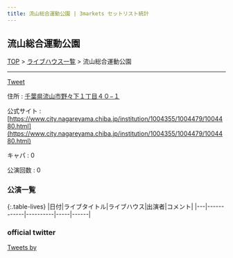 ```yaml
---
title: 流山総合運動公園 | 3markets セットリスト統計
---
```

## 流山総合運動公園

[TOP](/setlist/) > [ライブハウス一覧](livehouses.html) > 流山総合運動公園

___

<a href="https://twitter.com/share?ref_src=twsrc%5Etfw" data-text="3markets[ ]セットリスト > 流山総合運動公園" class="twitter-share-button" data-via="3markets" data-hashtags="3markets" data-related="3markets" data-show-count="false">Tweet</a>

住所
:    <a href="https://www.google.co.jp/maps/search/%E5%8D%83%E8%91%89%E7%9C%8C%E6%B5%81%E5%B1%B1%E5%B8%82%E9%87%8E%E3%80%85%E4%B8%8B%EF%BC%91%E4%B8%81%E7%9B%AE%EF%BC%94%EF%BC%90%E2%88%92%EF%BC%91" rel="noopener noreferrer" target="_blank">千葉県流山市野々下１丁目４０−１</a>

公式サイト
:    [https://www.city.nagareyama.chiba.jp/institution/1004355/1004479/1004480.html](https://www.city.nagareyama.chiba.jp/institution/1004355/1004479/1004480.html)

キャパ
:    0

公演回数
: 0



### 公演一覧

{:.table-lives}
|日付|ライブタイトル|ライブハウス|出演者|コメント|
|---|------------|----------|-----|------|




### official twitter

<a class="twitter-timeline" href="https://twitter.com/?ref_src=twsrc%5Etfw">Tweets by </a> <script async src="https://platform.twitter.com/widgets.js" charset="utf-8"></script>


<script async src="https://platform.twitter.com/widgets.js" charset="utf-8"></script>